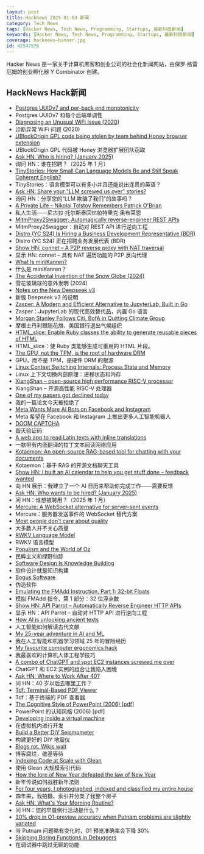 ```yaml
---
layout: post
title: Hacknews 2025-01-03 新闻
category: Tech News
tags: [Hacker News, Tech News, Programming, Startups, 最新科技新闻]
keywords: [Hacker News, Tech News, Programming, Startups, 最新科技新闻]
coverage: hacknews-banner.jpg
id: 42547576
---
```


Hacker News 是一家关于计算机黑客和创业公司的社会化新闻网站，由保罗·格雷厄姆的创业孵化器 Y Combinator 创建。

## HackNews Hack新闻

- [Postgres UUIDv7 and per-back end monotonicity](https://brandur.org/fragments/uuid-v7-monotonicity)
- Postgres UUIDv7 和每个后端单调性
- [Diagnosing an Unusual WiFi Issue (2020)](https://ryuuta.net/blog/diagnosing-an-unsual-wifi-issue/)
- 诊断异常 WiFi 问题 (2020)
- [UBlockOrigin GPL code being stolen by team behind Honey browser extension](https://old.reddit.com/r/uBlockOrigin/comments/1hr6xjc/ubo_quick_filters_list_being_stolen_by_team/)
- UBlockOrigin GPL 代码被 Honey 浏览器扩展团队窃取
- [Ask HN: Who is hiring? (January 2025)]()
- 询问 HN：谁在招聘？（2025 年 1 月）
- [TinyStories: How Small Can Language Models Be and Still Speak Coherent English?](https://arxiv.org/abs/2305.07759)
- TinyStories：语言模型可以有多小并且还能说出连贯的英语？
- [Ask HN: Share your "LLM screwed us over" stories?]()
- 询问 HN：分享您的“LLM 欺骗了我们”的故事吗？
- [A Private Life – Nikolai Tolstoy Remembers Patrick O'Brian](https://www.unseenhistories.com/tolstoy-patrick-o-brian)
- 私人生活——尼古拉·托尔斯泰回忆帕特里克·奥布莱恩
- [MitmProxy2Swagger: Automagically reverse-engineer REST APIs](https://github.com/alufers/mitmproxy2swagger)
- MitmProxy2Swagger：自动对 REST API 进行逆向工程
- [Distro (YC S24) Is Hiring a Business Development Representative (BDR)](https://www.ycombinator.com/companies/distro/jobs/FFzY0sx-business-development-representative)
- Distro (YC S24) 正在招聘业务发展代表 (BDR)
- [Show HN: connet – A P2P reverse proxy with NAT traversal](https://github.com/connet-dev/connet)
- 显示 HN: connet – 具有 NAT 遍历功能的 P2P 反向代理
- [What Is miniKanren?](http://minikanren.org/)
- 什么是 miniKanren？
- [The Accidental Invention of the Snow Globe (2024)](https://www.smithsonianmag.com/innovation/how-an-experiment-to-amplify-light-in-hospital-operating-rooms-led-to-the-accidental-invention-of-the-snow-globe-180985742/)
- 雪花玻璃球的意外发明 (2024)
- [Notes on the New Deepseek v3](https://composio.dev/blog/notes-on-new-deepseek-v3/)
- 新版 Deepseek v3 的说明
- [Zasper: A Modern and Efficient Alternative to JupyterLab, Built in Go](https://github.com/zasper-io/zasper)
- Zasper：JupyterLab 的现代高效替代品，内置 Go 语言
- [Morgan Stanley Follows Citi, BofA in Quitting Climate Group](https://www.bloomberg.com/news/articles/2025-01-02/morgan-stanley-leaves-net-zero-alliance-for-banks)
- 摩根士丹利跟随花旗、美国银行退出气候组织
- [HTML_slice: Enable Ruby classes the ability to generate reusable pieces of HTML](https://github.com/henrique-ft/html_slice)
- HTML_slice：使 Ruby 类能够生成可重用的 HTML 片段。
- [The GPU, not the TPM, is the root of hardware DRM](https://mjg59.dreamwidth.org/70954.html)
- GPU，而不是 TPM，是硬件 DRM 的根源
- [Linux Context Switching Internals: Process State and Memory](https://blog.codingconfessions.com/p/linux-context-switching-internals)
- Linux 上下文切换内部原理：进程状态和内存
- [XiangShan – open-source high performance RISC-V processor](https://github.com/OpenXiangShan/XiangShan)
- XiangShan – 开源高性能 RISC-V 处理器
- [One of my papers got declined today](https://mathstodon.xyz/@tao/113721192051328193)
- 我的一篇论文今天被拒绝了
- [Meta Wants More AI Bots on Facebook and Instagram](https://nymag.com/intelligencer/article/meta-wants-more-ai-bots-on-facebook-and-instagram.html)
- Meta 希望在 Facebook 和 Instagram 上推出更多人工智能机器人
- [DOOM CAPTCHA](https://doom-captcha.vercel.app/)
- 毁灭验证码
- [A web app to read Latin texts with inline translations](https://adi.earth/apps/duplex/)
- 一款带有内嵌翻译的拉丁文本阅读网络应用
- [Kotaemon: An open-source RAG-based tool for chatting with your documents](https://github.com/Cinnamon/kotaemon)
- Kotaemon：基于 RAG 的开源文档聊天工具
- [Show HN: I built an AI calendar to help you get stuff done – feedback wanted](https://running4-m.github.io/Ai-Calendar/description.html)
- 向 HN 展示：我建立了一个 AI 日历来帮助你完成工作——需要反馈
- [Ask HN: Who wants to be hired? (January 2025)]()
- 问 HN：谁想被聘用？（2025 年 1 月）
- [Mercure: A WebSocket alternative for server-sent events](https://github.com/dunglas/mercure)
- Mercure：服务器发送事件的 WebSocket 替代方案
- [Most people don't care about quality](https://shkspr.mobi/blog/2024/12/most-people-dont-care-about-quality/)
- 大多数人并不关心质量
- [RWKV Language Model](https://www.rwkv.com/)
- RWKV 语言模型
- [Populism and the World of Oz](https://americanhistory.si.edu/explore/stories/populism-and-world-oz)
- 民粹主义和绿野仙踪
- [Software Design Is Knowledge Building](https://olano.dev/blog/software-design-is-knowledge-building/)
- 软件设计就是知识构建
- [Bogus Software](https://minesweepergame.com/history/bogus-software.php)
- 伪造软件
- [Emulating the FMAdd Instruction, Part 1: 32-bit Floats](https://drilian.com/posts/2025.01.01-emulating-the-fmadd-instruction-part-1-32-bit-floats/)
- 模拟 FMAdd 指令，第 1 部分：32 位浮点数
- [Show HN: API Parrot – Automatically Reverse Engineer HTTP APIs](https://apiparrot.com/)
- 显示 HN：API Parrot – 自动对 HTTP API 进行逆向工程
- [How AI is unlocking ancient texts](https://www.nature.com/articles/d41586-024-04161-z)
- 人工智能如何解读古代文献
- [My 25-year adventure in AI and ML](https://austinhenley.com/blog/25yearsofai.html)
- 我在人工智能和机器学习领域 25 年的冒险经历
- [My favourite computer ergonomics hack](https://blog.jacobvosmaer.nl/0036-beeper/)
- 我最喜欢的计算机人体工程学技巧
- [A combo of ChatGPT and spot EC2 instances screwed me over]()
- ChatGPT 和 EC2 实例的组合让我陷入困境
- [Ask HN: Where to Work After 40?]()
- 问 HN：40 岁以后去哪里工作？
- [Tdf: Terminal-Based PDF Viewer](https://github.com/itsjunetime/tdf)
- Tdf：基于终端的 PDF 查看器
- [The Cognitive Style of PowerPoint (2006) [pdf]](https://www.inf.ed.ac.uk/teaching/courses/pi/2016_2017/phil/tufte-powerpoint.pdf)
- PowerPoint 的认知风格 (2006) [pdf]
- [Developing inside a virtual machine](https://blog.disintegrator.dev/posts/dev-virtual-machine/)
- 在虚拟机内进行开发
- [Build a Better DIY Seismometer](https://spectrum.ieee.org/build-a-better-diy-seismometer)
- 构建更好的 DIY 地震仪
- [Blogs rot. Wikis wait](https://j3s.sh/thought/blogs-rot-wikis-wait.html)
- 博客腐烂，维基等待
- [Indexing Code at Scale with Glean](https://engineering.fb.com/2024/12/19/developer-tools/glean-open-source-code-indexing/)
- 使用 Glean 大规模索引代码
- [How the lore of New Year defeated the law of New Year](https://davidallengreen.com/2025/01/how-the-lore-of-new-year-defeated-the-law-of-new-year-how-the-english-state-gave-up-on-insisting-the-new-year-started-on-25-march/)
- 新年传说如何战胜新年法则
- [For four years, I photographed, indexed and classified my entire house](https://www.katalog-barbaraiweins.com)
- 四年来，我拍摄、索引并分类了我整个房子
- [Ask HN: What's Your Morning Routine?]()
- 问 HN：您的早晨例行活动是什么？
- [30% drop in O1-preview accuracy when Putnam problems are slightly variated](https://openreview.net/forum?id=YXnwlZe0yf&noteId=yrsGpHd0Sf)
- 当 Putnam 问题略有变化时，O1 预览准确率会下降 30%
- [Skipping Boring Functions in Debuggers](https://maskray.me/blog/2024-12-30-skipping-boring-functions-in-debuggers)
- 在调试器中跳过无聊的功能

